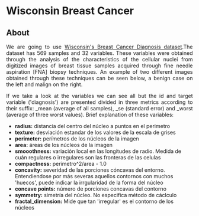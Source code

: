 # Wisconsin Breast Cancer
## About
<p align='justify'>We are going to use <a href=https://archive.ics.uci.edu/dataset/17/breast+cancer+wisconsin+diagnostic>Wisconsin's Breast Cancer Diagnosis dataset</a>.The dataset has 569 samples and 32 variables. These variables were obtained through the analysis of the characteristics of the cellular nuclei from digitized images of breast tissue samples acquired through fine needle aspiration [FNA] biopsy techniques. An example of two different images obtained through these techniques can be seen below, a benign case on the left and malign on the right. </p>
  
  
<p align='justify'>If we take a look at the variables we can see all but the id and target variable ('diagnosis') are presented divided in three metrics according to their suffix: _mean (average of all samples), _se (standard error) and _worst (average of three worst values). Brief explanation of these variables: </p>
<ul>
<li><b>radius:</b> distancia del centro del núcleo a puntos en el perimetro
<li><b>texture:</b> desviación estandar de los valores de la escala de grises
<li><b>perimeter:</b> perímetros de los núcleos de la imagen
<li><b>area:</b> áreas de los núcleos de la imagen
<li><b>smooothness:</b> variación local en las longitudes de radio. Medida de cuán regulares o irregulares son las fronteras de las celulas
<li><b>compactness:</b> perimetro^2/area - 1.0
<li><b>concavity:</b> severidad de las porciones cóncavas del entorno. Entendiendose por más severas aquellos contornos con muchos 'huecos', puede indicar la irrgularidad de la forma del núcleo
<li><b>concave points:</b> número de porciones concavas del contorno
<li><b>symmetry:</b> simetría del núcleo. No especifica método de cáclculo
<li><b>fractal_dimension:</b> Mide que tan 'irregular' es el contorno de los núcleos
